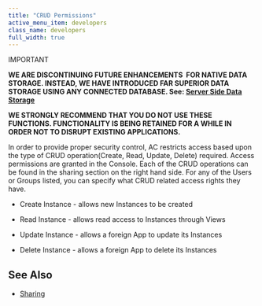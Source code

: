 ```yaml
---
title: "CRUD Permissions"
active_menu_item: developers
class_name: developers
full_width: true
---
```



IMPORTANT

**WE ARE DISCONTINUING FUTURE ENHANCEMENTS  FOR NATIVE DATA STORAGE. INSTEAD, WE HAVE INTRODUCED FAR SUPERIOR DATA STORAGE USING ANY CONNECTED DATABASE. See: [Server Side Data Storage](../../../../../data-storage/server-side-data-storage/)**

**WE STRONGLY RECOMMEND THAT YOU DO NOT USE THESE FUNCTIONS. FUNCTIONALITY IS BEING RETAINED FOR A WHILE IN ORDER NOT TO DISRUPT EXISTING APPLICATIONS.**

In order to provide proper security control, AC restricts access based upon the type of CRUD operation(Create, Read, Update, Delete) required. Access permissions are granted in the Console. Each of the CRUD operations can be found in the sharing section on the right hand side. For any of the Users or Groups listed, you can specify what CRUD related access rights they have.

 - Create Instance - allows new Instances to be created

 - Read Instance - allows read access to Instances through Views

 - Update Instance - allows a foreign App to update its Instances

 - Delete Instance - allows a foreign App to delete its Instances

## **See Also**

 - [Sharing](../../../../the-console/sharing)

